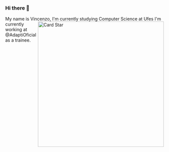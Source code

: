 ### Hi there 👋


My name is Vincenzo,
I'm currently studying Computer Science at Ufes  <a href="https://github.com/Prog-Vinsu"><img src="https://github-readme-stats.vercel.app/api/top-langs/?username=Prog-Vinsu&hide=html&layout=compact&theme=dracula" alt="Card Star" align="right" width="400px" min-width="300px"></a>
I'm currently working at @AdaptiOficial as a trainee.  



<!--
**Prog-Vinsu/Prog-Vinsu** is a ✨ _special_ ✨ repository because its `README.md` (this file) appears on your GitHub profile.

Here are some ideas to get you started:

- 🔭 I’m currently working on ...
- 🌱 I’m currently learning ...
- 👯 I’m looking to collaborate on ...
- 🤔 I’m looking for help with ...
- 💬 Ask me about ...
- 📫 How to reach me: ...
- 😄 Pronouns: ...
- ⚡ Fun fact: ...
-->
